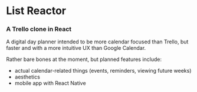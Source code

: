 # List Reactor
### A Trello clone in React

A digital day planner intended to be more calendar focused than Trello, but faster and with a more intuitive UX than Google Calendar.

Rather bare bones at the moment, but planned features include:
- actual calendar-related things (events, reminders, viewing future weeks)
- aesthetics
- mobile app with React Native
